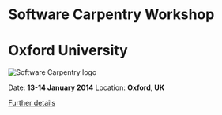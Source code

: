 Software Carpentry Workshop
============================
Oxford University
=========================================
![Software Carpentry logo](http://software-carpentry.org/img/software-carpentry-banner.png "Software Carpentry logo")

Date:  **13-14 January 2014**
Location: **Oxford, UK**

[Further details](http://philipwfowler.github.io/2015-01-13-oxford/ )
